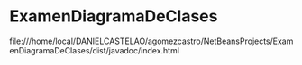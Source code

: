# ExamenDiagramaDeClases
file:///home/local/DANIELCASTELAO/agomezcastro/NetBeansProjects/ExamenDiagramaDeClases/dist/javadoc/index.html
